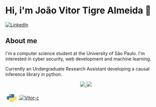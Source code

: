# Hi, i'm João Vitor Tigre Almeida 🐅
[![LinkedIn](https://img.shields.io/static/v1?label=LinkedIn&message=%20&color=blue&logo=LinkedIn&style=flat-square&logoColor=white)](https://www.linkedin.com/in/joao-vitor-tigre-almeida-1831b2190/)
## About me
I'm a computer science student at the University of São Paulo. I'm interested in cyber security, web development and machine learning.  

Currently an Undergraduate Research Assistant developing a causal inference library in python.



<div align="center">
  <a href="https://github.com/joao-vta">
  <img height="150em" src="https://github-readme-stats.vercel.app/api?username=joao-vta&show_icons=true&theme=dark&include_all_commits=true&count_private=true"/>
  <img height="150em" src="https://github-readme-stats.vercel.app/api/top-langs/?username=joao-vta&layout=compact&langs_count=7&theme=dark"/>
</div>
  
 <div style="display: inline_block"><br>
  <img align="center" alt="Vitor-python" height="30" width="40" src="https://raw.githubusercontent.com/devicons/devicon/master/icons/python/python-original.svg">
  <img align="center" alt="Vitor-c" height="30" width="40" src="https://cdn.jsdelivr.net/gh/devicons/devicon/icons/c/c-original.svg">
</div>

 
</div>
